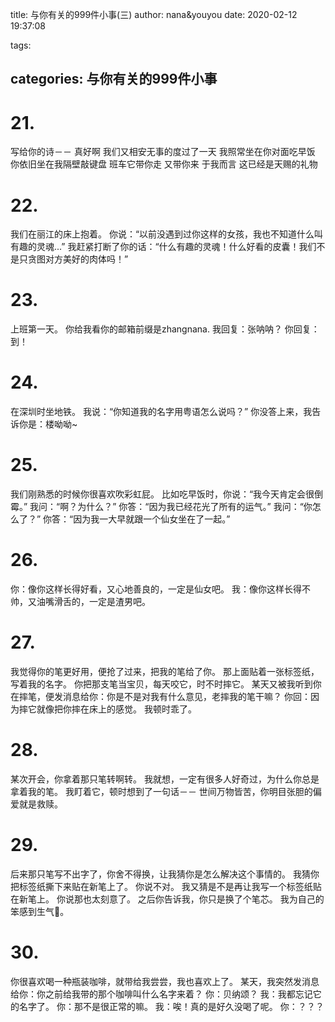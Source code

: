 title: 与你有关的999件小事(三)
author: nana&youyou
date: 2020-02-12 19:37:08

tags:

categories: 与你有关的999件小事
---

# 21.

写给你的诗－－
真好啊
我们又相安无事的度过了一天
我照常坐在你对面吃早饭
你依旧坐在我隔壁敲键盘
班车它带你走
又带你来
于我而言
这已经是天赐的礼物

# 22.

我们在丽江的床上抱着。
你说：“以前没遇到过你这样的女孩，我也不知道什么叫有趣的灵魂...”
我赶紧打断了你的话：“什么有趣的灵魂！什么好看的皮囊！我们不是只贪图对方美好的肉体吗！”

# 23.

上班第一天。
你给我看你的邮箱前缀是zhangnana.
我回复：张呐呐？
你回复：到！

# 24.

在深圳时坐地铁。
我说：“你知道我的名字用粤语怎么说吗？”
你没答上来，我告诉你是：楼呦呦~

# 25.

我们刚熟悉的时候你很喜欢吹彩虹屁。
比如吃早饭时，你说：“我今天肯定会很倒霉。”
我问：“啊？为什么？”
你答：“因为我已经花光了所有的运气。”
我问：“你怎么了？”
你答：“因为我一大早就跟一个仙女坐在了一起。”

# 26.

你：像你这样长得好看，又心地善良的，一定是仙女吧。
我：像你这样长得不帅，又油嘴滑舌的，一定是渣男吧。

# 27.

我觉得你的笔更好用，便抢了过来，把我的笔给了你。
那上面贴着一张标签纸，写着我的名字。
你把那支笔当宝贝，每天咬它，时不时摔它。
某天又被我听到你在摔笔，便发消息给你：你是不是对我有什么意见，老摔我的笔干嘛？
你回：因为摔它就像把你摔在床上的感觉。
我顿时乖了。

# 28.

某次开会，你拿着那只笔转啊转。
我就想，一定有很多人好奇过，为什么你总是拿着我的笔。
我盯着它，顿时想到了一句话－－
世间万物皆苦，你明目张胆的偏爱就是救赎。

# 29.

后来那只笔写不出字了，你舍不得换，让我猜你是怎么解决这个事情的。
我猜你把标签纸撕下来贴在新笔上了。
你说不对。
我又猜是不是再让我写一个标签纸贴在新笔上。
你说那也太刻意了。
之后你告诉我，你只是换了个笔芯。
我为自己的笨感到生气😤。

# 30.

你很喜欢喝一种瓶装咖啡，就带给我尝尝，我也喜欢上了。
某天，我突然发消息给你：你之前给我带的那个咖啡叫什么名字来着？
你：贝纳颂？
我：我都忘记它的名字了。
你：那不是很正常的嘛。
我：唉！真的是好久没喝了呢。
你：？？？